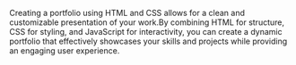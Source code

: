 Creating a portfolio using HTML and CSS allows for a clean and customizable presentation of your work.By combining HTML for structure, CSS for styling, and JavaScript for interactivity, you can create a dynamic portfolio that effectively showcases your skills and projects while providing an engaging user experience.
